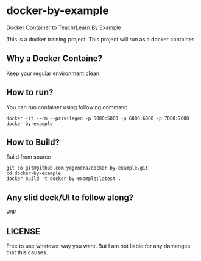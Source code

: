 # docker-by-example
Docker Container to Teach/Learn By Example

This is a docker training project. This project will run as a docker container.

## Why a Docker Containe?
Keep your regular environment clean.

## How to run?
You can run container using following command.
```shell
docker -it --rm --privileged -p 5000:5000 -p 6000:6000 -p 7000:7000 docker-by-example
```

## How to Build?
Build from source
```shell
git co git@github.com:yogendra/docker-by-example.git
cd docker-by-example
docker build -t docker-by-example:latest .
```

## Any slid deck/UI to follow along?
WIP

## LICENSE
Free to use whatever way you want. But I am not liable for any damanges that this causes.

